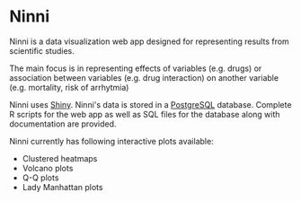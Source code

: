 # Ninni

Ninni is a data visualization web app designed for representing results from scientific studies.

The main focus is in representing effects of variables (e.g. drugs) or association between variables (e.g. drug interaction) on another variable (e.g. mortality, risk of arrhytmia)

Ninni uses [Shiny](https://shiny.rstudio.com). Ninni's data is stored in a [PostgreSQL](https://www.postgresql.org/) database.
Complete R scripts for the web app as well as SQL files for the database along with documentation are provided.

Ninni currently has following interactive plots available:
+ Clustered heatmaps
+ Volcano plots
+ Q-Q plots
+ Lady Manhattan plots


